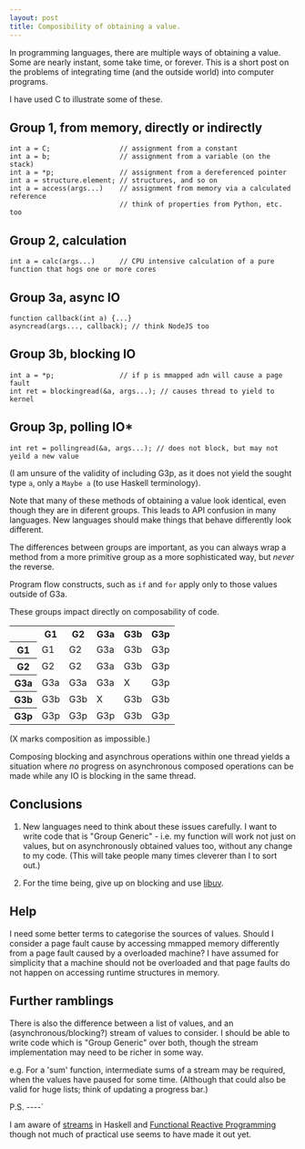 ```yaml
---
layout: post
title: Composibility of obtaining a value.
---
```


In programming languages, there are multiple ways of obtaining a value.  Some are nearly instant, some take time, or forever.  This is a short post on the problems of integrating time (and the outside world) into computer programs.

I have used C to illustrate some of these.

Group 1, from memory, directly or indirectly
--------------------------------------------
    int a = C;                 // assignment from a constant 
    int a = b;                 // assignment from a variable (on the stack)
    int a = *p;                // assignment from a dereferenced pointer
    int a = structure.element; // structures, and so on
    int a = access(args...)    // assignment from memory via a calculated reference
                               // think of properties from Python, etc. too

Group 2, calculation
--------------------
    int a = calc(args...)      // CPU intensive calculation of a pure function that hogs one or more cores

Group 3a, async IO
------------------
    function callback(int a) {...}
    asyncread(args..., callback); // think NodeJS too

Group 3b, blocking IO
---------------------
    int a = *p;                // if p is mmapped adn will cause a page fault
    int ret = blockingread(&a, args...); // causes thread to yield to kernel

Group 3p, polling IO*
---------------------
    int ret = pollingread(&a, args...); // does not block, but may not yeild a new value

(I am unsure of the validity of including G3p, as it does not yield the sought type `a`, only a `Maybe a` (to use Haskell terminology).

Note that many of these methods of obtaining a value look identical, even though they are in diferent groups.  This leads to API confusion in many languages.  New languages should make things that behave differently look different. 

The differences between groups are important, as you can always wrap a method from a more primitive group as a more sophisticated way, but *never* the reverse.

Program flow constructs, such as `if` and `for` apply only to those values outside of G3a.

These groups impact directly on composability of code.

<table>
  <tr><th></th><th>G1</th><th>G2</th><th>G3a</th><th>G3b</th><th>G3p</th></tr>
  <tr><th>G1</th><td>G1</td><td>G2</td><td>G3a</td><td>G3b</td><td>G3p</td></tr>
  <tr><th>G2</th><td>G2</td><td>G2</td><td>G3a</td><td>G3b</td><td>G3p</td></tr>
  <tr><th>G3a</th><td>G3a</td><td>G3a</td><td>G3a</td><td>X</td><td>G3p</td></tr>
  <tr><th>G3b</th><td>G3b</td><td>G3b</td><td>X</td><td>G3b</td><td>G3b</td></tr>
  <tr><th>G3p</th><td>G3p</td><td>G3p</td><td>G3p</td><td>G3b</td><td>G3p</td></tr>
</table>

(X marks composition as impossible.)

Composing blocking and asynchrous operations within one thread yields a situation where *no* progress on asynchronous composed operations can be made while any IO is blocking in the same thread.

Conclusions
-----------

1. New languages need to think about these issues carefully.  I want to write code that is "Group Generic" - i.e. my function will work not just on values, but on asynchronously obtained values too, without any change to my code.  (This will take people many times cleverer than I to sort out.)

2. For the time being, give up on blocking and use <a href="http://nikhilm.github.com/uvbook/index.html">libuv</a>.

Help
----

I need some better terms to categorise the sources of values.
Should I consider a page fault cause by accessing mmapped memory differently from a page fault caused by a overloaded machine?  I have assumed for simplicity that a machine should not be overloaded and that page faults do not happen on accessing runtime structures in memory. 

Further ramblings
-----------------

There is also the difference between a list of values, and an (asynchronous/blocking?) stream of values to consider.  I should be able to write code which is "Group Generic" over both, though the stream implementation may need to be richer in some way.

e.g. For a 'sum' function, intermediate sums of a stream may be required, when the values have paused for some time.  (Although that could also be valid for huge lists; think of updating a progress bar.) 

P.S.
----`

I am aware of <a href="http://stackoverflow.com/questions/10942450/haskell-lists-vs-streams">streams</a> in Haskell and <a href="http://en.wikipedia.org/wiki/Functional_reactive_programming">Functional Reactive Programming</a> though not much of practical use seems to have made it out yet.
